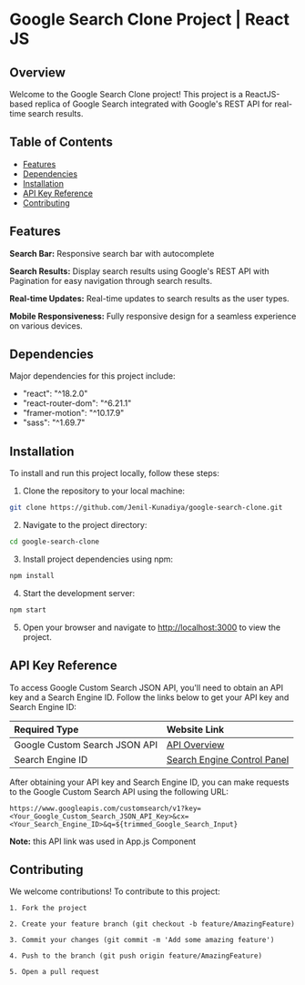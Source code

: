 # Google Search Clone Project | React JS

## Overview
Welcome to the Google Search Clone project! This project is a ReactJS-based replica of Google Search integrated with Google's REST API for real-time search results.

## Table of Contents

- [Features](#features)
- [Dependencies](#dependencies)
- [Installation](#installation)
- [API Key Reference](#api-key-reference)
- [Contributing](#contributing)


## Features

**Search Bar:** Responsive search bar with autocomplete

**Search Results:** Display search results using Google's REST API with Pagination for easy navigation through search results.

**Real-time Updates:** Real-time updates to search results as the user types.

**Mobile Responsiveness:** Fully responsive design for a seamless experience on various devices.



## Dependencies

Major dependencies for this project include:

- "react": "^18.2.0"
- "react-router-dom": "^6.21.1"
- "framer-motion": "^10.17.9"
- "sass": "^1.69.7"


## Installation

To install and run this project locally, follow these steps:

1. Clone the repository to your local machine:
```bash
git clone https://github.com/Jenil-Kunadiya/google-search-clone.git
```

2. Navigate to the project directory:
```bash
cd google-search-clone
```

3. Install project dependencies using npm:
```bash
npm install
```

4. Start the development server:
```bash
npm start
```

5. Open your browser and navigate to [http://localhost:3000](http://localhost:3000) to view the project.



## API Key Reference

To access Google Custom Search JSON API, you'll need to obtain an API key and a Search Engine ID. Follow the links below to get your API key and Search Engine ID:

| Required Type               | Website Link                                          | 
| :-------------------------- | :---------------------------------------------------- |
| Google Custom Search JSON API | [API Overview](https://developers.google.com/custom-search/v1/overview) |
| Search Engine ID             | [Search Engine Control Panel](https://programmablesearchengine.google.com/controlpanel/all) |


After obtaining your API key and Search Engine ID, you can make requests to the Google Custom Search API using the following URL:

```plaintext
https://www.googleapis.com/customsearch/v1?key=<Your_Google_Custom_Search_JSON_API_Key>&cx=<Your_Search_Engine_ID>&q=${trimmed_Google_Search_Input}
```
**Note:** this API link was used in App.js Component



## Contributing

We welcome contributions! To contribute to this project:

    1. Fork the project

    2. Create your feature branch (git checkout -b feature/AmazingFeature)

    3. Commit your changes (git commit -m 'Add some amazing feature')

    4. Push to the branch (git push origin feature/AmazingFeature)

    5. Open a pull request
